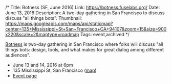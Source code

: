 /*
Title: Botness (SF, June 2016)
Link: https://botness.fuselabs.org/
Date: June 13, 2016
Description: A two-day gathering in San Francisco to discuss discuss "all things bots".
Thumbnail: https://maps.googleapis.com/maps/api/staticmap?center=135+Mississippi+St+San+Francisco+CA+94107&zoom=15&size=900x220&scale=2&maptype=roadmap
Tags: event,archived
*/

[Botness](https://botness.fuselabs.org/) is two-day gathering in San Francisco where folks will discuss "all things bots: design, tools, and what makes for great dialog among different audiences".

- June 13 and 14, 2016 at 6pm
- 135 Mississippi St, San Francisco ([map](https://www.google.com/maps/dir/Current+Location/135+Mississippi+St+San+Francisco+CA+94107))
- [Event page](https://botness.fuselabs.org/)
